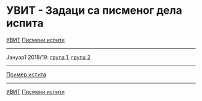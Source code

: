# УВИТ - Задаци са писменог дела испита

[УВИТ](../../README.md) [Писмени испити](../README.md)

---

Јануар1 2018/19: [група 1](jan1_grupa1.zip), [група 2](jan1_grupa1.zip)

---

[Пример испита](primer_ispita.zip)

---

[УВИТ](../../README.md) [Писмени испити](../README.md)  

